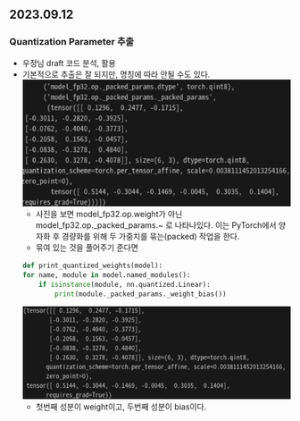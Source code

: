 ## 2023.09.12

### Quantization Parameter 추출
* 우정님 draft 코드 분석, 활용
* 기본적으로 추출은 잘 되지만, 명칭에 따라 안될 수도 있다.
    ![packed_params](./images/packed_params.png)
    * 사진을 보면 model_fp32.op.weight가 아닌 model_fp32.op._packed_params.~ 로 나타나있다. 이는 PyTorch에서 양자화 후 경량화를 위해 두 가중치를 묶는(packed) 작업을 한다.
    * 묶여 있는 것을 풀어주기 준다면
    ```python
    def print_quantized_weights(model):
    for name, module in model.named_modules():
        if isinstance(module, nn.quantized.Linear):
            print(module._packed_params._weight_bias())
    ```
    ![packed_params](./images/unpack.png)
    * 첫번째 성분이 weight이고, 두번째 성분이 bias이다.
